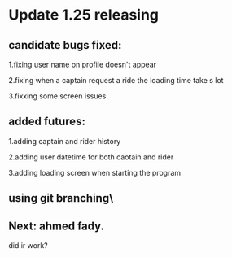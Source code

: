 # Update 1.25 releasing

## candidate bugs fixed:
1.fixing user name on profile doesn't appear

2.fixing when a captain request a ride the loading time take s lot

3.fixxing some screen issues

## added futures:
1.adding captain and rider history

2.adding user datetime for both caotain and rider

3.adding loading screen when starting the program

## using git branching\

## Next: ahmed fady.

did ir work?
 
